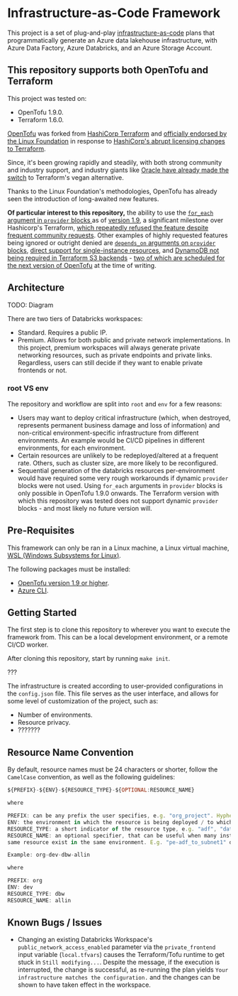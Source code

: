 # Infrastructure-as-Code Framework

This project is a set of plug-and-play [infrastructure-as-code](https://www.hashicorp.com/en/resources/what-is-infrastructure-as-code)
plans that programmatically generate an Azure data lakehouse infrastructure,
with Azure Data Factory, Azure Databricks, and an Azure Storage Account.

## This repository supports both OpenTofu and Terraform

This project was tested on:
- OpenTofu 1.9.0.
- Terraform 1.6.0.

[OpenTofu](https://opentofu.org/) was forked from [HashiCorp Terraform](https://www.terraform.io/) and [officially endorsed by the Linux Foundation](https://www.linuxfoundation.org/press/announcing-opentofu)
in response to [HashiCorp's abrupt licensing changes to Terraform](https://opentofu.org/manifesto/).

Since, it's been growing rapidly and steadily, with both strong community and industry support, and industry giants like [Oracle have already made the switch](https://www.thestack.technology/oracle-dumps-terraform-for-opentofu/)
to Terraform's vegan alternative.

Thanks to the Linux Foundation's methodologies, OpenTofu has already seen the introduction of long-awaited new features.

**Of particular interest to this repository,** the ability to use the [`for_each` argument in `provider` blocks ](https://opentofu.org/docs/language/providers/configuration/#for_each-multiple-instances-of-a-provider-configuration) as of [version 1.9](https://opentofu.org/blog/opentofu-1-9-0/),
a significant milestone over Hashicorp's Terraform,
[which repeatedly refused the feature despite frequent community requests](https://support.hashicorp.com/hc/en-us/articles/6304194229267-Using-count-or-for-each-in-Provider-Configuration). Other examples of highly requested features being ignored or outright denied are [`depends_on` arguments on ``provider`` blocks](https://github.com/hashicorp/terraform/issues/2430), [direct support for single-instance resources](https://github.com/hashicorp/terraform/issues/30221), and [DynamoDB not being required in Terraform S3 backends](https://github.com/hashicorp/terraform/issues/35625) - [two of which are scheduled for the next version of OpenTofu](https://github.com/opentofu/opentofu/milestone/11) at the time of writing.

## Architecture

TODO: Diagram

There are two tiers of Databricks workspaces:
- Standard. Requires a public IP.
- Premium. Allows for both public and private network implementations. In this project, premium workspaces will always generate private networking resources, such as private endpoints and private links. Regardless, users can still decide if they want to enable private frontends or not.

### root VS env

The repository and workflow are split into `root` and ``env`` for a few reasons:
- Users may want to deploy critical infrastructure (which, when destroyed, represents permanent business damage and loss of information) and non-critical environment-specific infrastructure from different environments. An example would be CI/CD pipelines in different environments, for each environment.
- Certain resources are unlikely to be redeployed/altered at a frequent rate. Others, such as cluster size, are more likely to be reconfigured.
- Sequential generation of the databricks resources per-environment would have required some very rough workarounds if dynamic `provider` blocks were not used. Using `for_each` arguments in `provider` blocks is only possible in OpenTofu 1.9.0 onwards. The Terraform version with which this repository was tested does not support dynamic `provider` blocks - and most likely no future version will.

## Pre-Requisites

This framework can only be ran in a Linux machine, a Linux virtual machine,
[WSL (Windows Subsystems for Linux)](https://learn.microsoft.com/en-us/windows/wsl/install).

The following packages must be installed:

- [OpenTofu version 1.9 or higher](https://opentofu.org/docs/intro/install/).
- [Azure CLI](https://learn.microsoft.com/en-us/cli/azure/install-azure-cli-linux?pivots=apt).

## Getting Started

The first step is to clone this repository to wherever you want to execute
the framework from. This can be a local development environment, or a remote
CI/CD worker.

After cloning this repository, start by running `make init`.

???

The infrastructure is created according to user-provided configurations in
the ``config.json`` file. This file serves as the user interface, and allows
for some level of customization of the project, such as:

- Number of environments.
- Resource privacy.
- ???????

## Resource Name Convention

By default, resource names must be 24 characters or shorter, follow the
``CamelCase`` convention, as well as the following guidelines:

```js
${PREFIX}-${ENV}-${RESOURCE_TYPE}-${OPTIONAL:RESOURCE_NAME}

where

PREFIX: can be any prefix the user specifies, e.g. "org_project". Hyphens should be avoided.
ENV: the environment in which the resource is being deployed / to which it belongs.
RESOURCE_TYPE: a short indicator of the resource type, e.g. "adf", "databricks", "pe" (private endpoint), etc.
RESOURCE_NAME: an optional specifier, that can be useful when many instances of the
same resource exist in the same environment. E.g. "pe-adf_to_subnet1" designates a private endpoint that connects an Azure Data Factory instance to "subnet 1".

Example: org-dev-dbw-allin

where

PREFIX: org
ENV: dev
RESOURCE_TYPE: dbw
RESOURCE_NAME: allin
```

## Known Bugs / Issues

- Changing an existing Databricks Workspace's `public_network_access_enabled` parameter via the `private_frontend` input variable (`local.tfvars`) causes the Terraform/Tofu runtime to get stuck in `Still modifying...`. Despite the message, if the execution is interrupted, the change is successful, as re-running the plan yields `Your infrastructure matches the configuration.` and the changes can be shown to have taken effect in the workspace.
